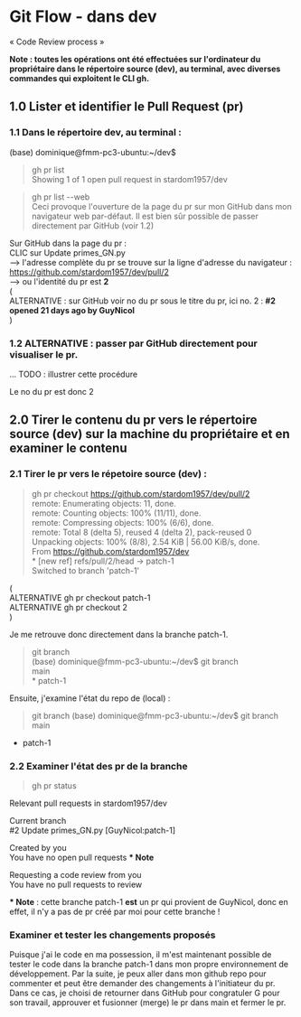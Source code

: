 # Git Flow - dans dev
« Code Review process »

**Note : toutes les opérations ont été effectuées sur l'ordinateur du propriétaire dans le répertoire source (dev), au terminal, avec diverses commandes qui exploitent le CLI gh.**  

## 1.0 Lister et identifier le Pull Request (pr)
### 1.1 Dans le répertoire dev, au terminal :  

(base) dominique@fmm-pc3-ubuntu:~/dev$
> gh pr list  
Showing 1 of 1 open pull request in stardom1957/dev  

> gh pr list --web  
Ceci provoque l'ouverture de la page du pr sur mon GitHub dans mon navigateur web par-défaut.  Il est bien sûr possible de passer directement par GitHub (voir 1.2)  

Sur GitHub dans la page du pr :  
CLIC sur Update primes_GN.py  
--> l'adresse complète du pr se trouve sur la ligne d'adresse du navigateur : https://github.com/stardom1957/dev/pull/2  
  --> ou l'identité du pr est **2**  
(  
ALTERNATIVE : sur GitHub voir no du pr sous le titre du pr, ici no. 2 : **#2 opened 21 days ago by GuyNicol**  
)

### 1.2 ALTERNATIVE : passer par GitHub directement pour visualiser le pr.
... TODO : illustrer cette procédure  

Le no du pr est donc 2  

## 2.0 Tirer le contenu du pr vers le répertoire source (dev) sur la machine du propriétaire et en examiner le contenu 
### 2.1 Tirer le pr vers le répetoire source (dev) :
> gh pr checkout https://github.com/stardom1957/dev/pull/2  
remote: Enumerating objects: 11, done.  
remote: Counting objects: 100% (11/11), done.  
remote: Compressing objects: 100% (6/6), done.  
remote: Total 8 (delta 5), reused 4 (delta 2), pack-reused 0  
Unpacking objects: 100% (8/8), 2.54 KiB | 56.00 KiB/s, done.  
From https://github.com/stardom1957/dev  
 \* [new ref]         refs/pull/2/head -> patch-1  
 Switched to branch 'patch-1'  

(  
ALTERNATIVE gh pr checkout patch-1  
ALTERNATIVE gh pr checkout 2  
)

Je me retrouve donc directement dans la branche patch-1.  
> git branch  
(base) dominique@fmm-pc3-ubuntu:~/dev$ git branch  
  main  
 \* patch-1  
 
 Ensuite, j'examine l'état du repo de (local) :  
 > git branch
(base) dominique@fmm-pc3-ubuntu:~/dev$ git branch
  main
* patch-1

### 2.2 Examiner l'état des pr de la branche 
> gh pr status  

Relevant pull requests in stardom1957/dev  

Current branch  
  #2  Update primes_GN.py [GuyNicol:patch-1]  

Created by you  
  You have no open pull requests  **\* Note**

Requesting a code review from you  
  You have no pull requests to review  
  
  **\* Note** : cette branche patch-1 **est** un pr qui provient de GuyNicol, donc en effet, il n'y a pas de pr créé par moi pour cette branche !  

### Examiner et tester les changements proposés
Puisque j'ai le code en ma possession, il m'est maintenant possible de tester le code dans la branche patch-1 dans mon propre environnement de développement. Par la suite, je peux aller dans mon github repo pour commenter et peut être demander des changements à l'initiateur du pr.  Dans ce cas, je choisi de retourner dans GitHub pour congratuler G pour son travail, approuver et fusionner (merge) le pr dans main et fermer le pr.  
